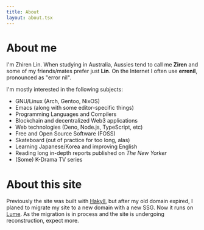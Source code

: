 ```yaml
---
title: About
layout: about.tsx
---
```


# About me
I'm Zhiren Lin. When studying in Australia, Aussies tend to call me **Ziren** and some of my friends/mates prefer just **Lin**. On the Internet I often use **errenil**, pronounced as "error nil".

I'm mostly interested in the following subjects:
- GNU/Linux (Arch, Gentoo, NixOS)
- Emacs (along with some editor-specific things)
- Programming Languages and Compilers
- Blockchain and decentralized Web3 applications
- Web technologies (Deno, Node.js, TypeScript, etc)
- Free and Open Source Software (FOSS)
- Skateboard (out of practice for too long, alas)
- Learning Japanese/Korea and improving English
- Reading long in-depth reports published on *The New Yorker*
- (Some) K-Drama TV series

# About this site
Previously the site was built with [Hakyll](https://jaspervdj.be/hakyll/), but after my old domain expired, I planed to migrate my site to a new domain with a new SSG.  Now it runs on [Lume](https://lume.land/). As the migration is in process and the site is undergoing reconstruction, expect more.

